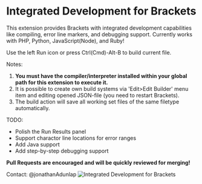 Integrated Development for Brackets
================
This extension provides Brackets with integrated development capabilities like compiling, error line markers, and debugging support. Currently works with PHP, Python, JavaScript(Node), and Ruby!

Use the left Run icon or press Ctrl(Cmd)-Alt-B to build current file.

Notes:

1. **You must have the compiler/interpreter installed within your global path for this extension to execute it.**
2. It is possible to create own build systems via 'Edit>Edit Builder' menu item and editing opened JSON-file (you need to restart Brackets). 
3. The build action will save all working set files of the same filetype automatically.

TODO:

* Polish the Run Results panel
* Support charactor line locations for error ranges
* Add Java support
* Add step-by-step debugging support

**Pull Requests are encouraged and will be quickly reviewed for merging!**

Contact: @jonathanAdunlap
![Integrated Development for Brackets](http://i.imgur.com/kHVEprN.png "Integrated Development for Brackets")
